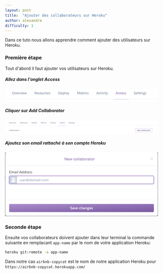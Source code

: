```yaml
---
layout: post
title:  "Ajouter des collaborateurs sur Heroku"
author: alexandre
difficulty: 1
---
```


Dans ce tuto nous allons apprendre comment ajouter des utilisateurs sur Heroku.

### Première étape

Tout d'abord il faut ajouter vos utilisateurs sur Heroku.

##### Allez dans l'onglet Access

![Allez dans l'onglet Access](/images/posts/heroku-tabs.png)

##### Cliquer sur Add Collaborator

![Cliquer sur Add Collaborator](/images/posts/heroku-button.png)

##### Ajoutez son email rattaché à son compte Heroku

![Ajoutez son email rattaché à son compte Heroku](/images/posts/heroku-email.png)

### Seconde étape

Ensuite vos collaborateurs doivent ajouter dans leur terminal la commande suivante en remplacant `app-name` par le nom de votre application Heroku:

```sh
heroku git:remote -a app-name
```

Dans notre cas `airbnb-copycat` est le nom de notre application Heroku pour `https://airbnb-copycat.herokuapp.com/`

